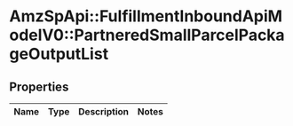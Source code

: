 # AmzSpApi::FulfillmentInboundApiModelV0::PartneredSmallParcelPackageOutputList

## Properties
Name | Type | Description | Notes
------------ | ------------- | ------------- | -------------

